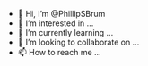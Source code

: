 - 👋 Hi, I’m @PhillipSBrum
- 👀 I’m interested in ...
- 🌱 I’m currently learning ...
- 💞️ I’m looking to collaborate on ...
- 📫 How to reach me ...

<!---
PhillipSBrum/PhillipSBrum is a ✨ special ✨ repository because its `README.md` (this file) appears on your GitHub profile.
You can click the Preview link to take a look at your changes.
--->
